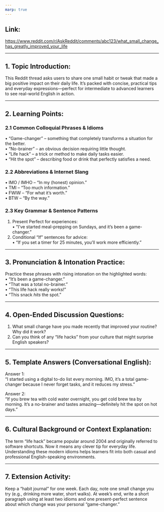 ```yaml
---  
marp: true  
---  
```


## Link:  
https://www.reddit.com/r/AskReddit/comments/abc123/what_small_change_has_greatly_improved_your_life  

---  

## 1. Topic Introduction:  
This Reddit thread asks users to share one small habit or tweak that made a big positive impact on their daily life. It’s packed with concise, practical tips and everyday expressions—perfect for intermediate to advanced learners to see real-world English in action.  

---  

## 2. Learning Points:  

### 2.1 Common Colloquial Phrases & Idioms  
• “Game-changer” – something that completely transforms a situation for the better.  
• “No-brainer” – an obvious decision requiring little thought.  
• “Life hack” – a trick or method to make daily tasks easier.  
• “Hit the spot” – describing food or drink that perfectly satisfies a need.  

### 2.2 Abbreviations & Internet Slang  
• IMO / IMHO – “In my (honest) opinion.”  
• TMI – “Too much information.”  
• FWIW – “For what it’s worth.”  
• BTW – “By the way.”  

### 2.3 Key Grammar & Sentence Patterns  
1) Present Perfect for experiences:  
   • “I’ve started meal-prepping on Sundays, and it’s been a game-changer.”  
2) Conditional “If” sentences for advice:  
   • “If you set a timer for 25 minutes, you’ll work more efficiently.”  

---  

## 3. Pronunciation & Intonation Practice:  
Practice these phrases with rising intonation on the highlighted words:  
• “It’s been a game-changer.”  
• “That was a total no-brainer.”  
• “This life hack really works!”  
• “This snack *hits* the spot.”  

---  

## 4. Open-Ended Discussion Questions:  
1. What small change have you made recently that improved your routine? Why did it work?  
2. Can you think of any “life hacks” from your culture that might surprise English speakers?  

---  

## 5. Template Answers (Conversational English):  
Answer 1:  
“I started using a digital to-do list every morning. IMO, it’s a total game-changer because I never forget tasks, and it reduces my stress.”  

Answer 2:  
“If you brew tea with cold water overnight, you get cold brew tea by morning. It’s a no-brainer and tastes amazing—definitely hit the spot on hot days.”  

---  

## 6. Cultural Background or Context Explanation:  
The term “life hack” became popular around 2004 and originally referred to software shortcuts. Now it means any clever tip for everyday life. Understanding these modern idioms helps learners fit into both casual and professional English-speaking environments.  

---  

## 7. Extension Activity:  
Keep a “habit journal” for one week. Each day, note one small change you try (e.g., drinking more water, short walks). At week’s end, write a short paragraph using at least two idioms and one present-perfect sentence about which change was your personal “game-changer.”
